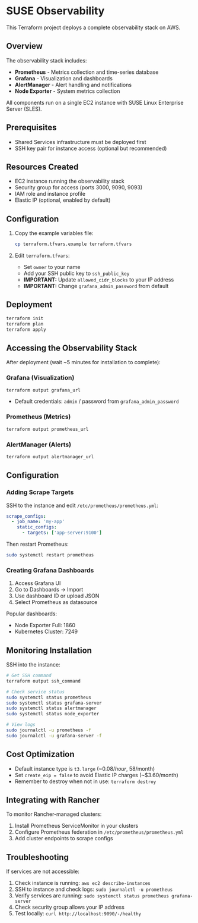 # SUSE Observability

This Terraform project deploys a complete observability stack on AWS.

## Overview

The observability stack includes:
- **Prometheus** - Metrics collection and time-series database
- **Grafana** - Visualization and dashboards
- **AlertManager** - Alert handling and notifications
- **Node Exporter** - System metrics collection

All components run on a single EC2 instance with SUSE Linux Enterprise Server (SLES).

## Prerequisites

- Shared Services infrastructure must be deployed first
- SSH key pair for instance access (optional but recommended)

## Resources Created

- EC2 instance running the observability stack
- Security group for access (ports 3000, 9090, 9093)
- IAM role and instance profile
- Elastic IP (optional, enabled by default)

## Configuration

1. Copy the example variables file:
   ```bash
   cp terraform.tfvars.example terraform.tfvars
   ```

2. Edit `terraform.tfvars`:
   - Set `owner` to your name
   - Add your SSH public key to `ssh_public_key`
   - **IMPORTANT:** Update `allowed_cidr_blocks` to your IP address
   - **IMPORTANT:** Change `grafana_admin_password` from default

## Deployment

```bash
terraform init
terraform plan
terraform apply
```

## Accessing the Observability Stack

After deployment (wait ~5 minutes for installation to complete):

### Grafana (Visualization)
```bash
terraform output grafana_url
```
- Default credentials: `admin` / password from `grafana_admin_password`

### Prometheus (Metrics)
```bash
terraform output prometheus_url
```

### AlertManager (Alerts)
```bash
terraform output alertmanager_url
```

## Configuration

### Adding Scrape Targets

SSH to the instance and edit `/etc/prometheus/prometheus.yml`:

```yaml
scrape_configs:
  - job_name: 'my-app'
    static_configs:
      - targets: ['app-server:9100']
```

Then restart Prometheus:
```bash
sudo systemctl restart prometheus
```

### Creating Grafana Dashboards

1. Access Grafana UI
2. Go to Dashboards → Import
3. Use dashboard ID or upload JSON
4. Select Prometheus as datasource

Popular dashboards:
- Node Exporter Full: 1860
- Kubernetes Cluster: 7249

## Monitoring Installation

SSH into the instance:

```bash
# Get SSH command
terraform output ssh_command

# Check service status
sudo systemctl status prometheus
sudo systemctl status grafana-server
sudo systemctl status alertmanager
sudo systemctl status node_exporter

# View logs
sudo journalctl -u prometheus -f
sudo journalctl -u grafana-server -f
```

## Cost Optimization

- Default instance type is `t3.large` (~$0.08/hour, ~$58/month)
- Set `create_eip = false` to avoid Elastic IP charges (~$3.60/month)
- Remember to destroy when not in use: `terraform destroy`

## Integrating with Rancher

To monitor Rancher-managed clusters:

1. Install Prometheus ServiceMonitor in your clusters
2. Configure Prometheus federation in `/etc/prometheus/prometheus.yml`
3. Add cluster endpoints to scrape configs

## Troubleshooting

If services are not accessible:
1. Check instance is running: `aws ec2 describe-instances`
2. SSH to instance and check logs: `sudo journalctl -u prometheus`
3. Verify services are running: `sudo systemctl status prometheus grafana-server`
4. Check security group allows your IP address
5. Test locally: `curl http://localhost:9090/-/healthy`
